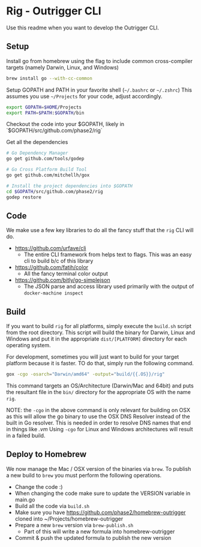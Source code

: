 # Rig - Outrigger CLI

Use this readme when you want to develop the Outrigger CLI.

Setup
-----

Install go from homebrew using the flag to include common cross-compiler targets (namely Darwin, Linux, and Windows) 

```bash
brew install go --with-cc-common
```

Setup GOPATH and PATH in your favorite shell (`~/.bashrc` or `~/.zshrc`)
This assumes you use `~/Projects` for your code, adjust accordingly.

```bash
export GOPATH=$HOME/Projects
export PATH=$PATH:$GOPATH/bin
```

Checkout the code into your $GOPATH, likely in `$GOPATH/src/github.com/phase2/rig`

Get all the dependencies

```bash
# Go Dependency Manager
go get github.com/tools/godep

# Go Cross Platform Build Tool
go get github.com/mitchellh/gox

# Install the project dependencies into $GOPATH
cd $GOPATH/src/github.com/phase2/rig
godep restore
```

Code
----

We make use a few key libraries to do all the fancy stuff that the `rig` CLI will do.
 
 * https://github.com/urfave/cli
     * The entire CLI framework from helps text to flags. This was an easy cli to build b/c of this library 
 * https://github.com/fatih/color
     * All the fancy terminal color output
 * https://github.com/bitly/go-simplejson
     * The JSON parse and access library used primarily with the output of `docker-machine inspect` 

Build
-----

If you want to build `rig` for all platforms, simply execute the `build.sh` script from the root 
directory. This script will build the binary for Darwin, Linux and Windows and put it in the appropriate
 `dist/[PLATFORM]` directory for each operating system.

For development, sometimes you will just want to build for your target platform because it is faster. TO
do that, simply run the following command.

```bash
gox -cgo -osarch="Darwin/amd64" -output="build/{{.OS}}/rig"
```
   
This command targets an OS/Architecture (Darwin/Mac and 64bit) and puts the resultant file in the `bin/`
directory for the appropriate OS with the name `rig`.  

NOTE: the `-cgo` in the above command is only relevant for building on OSX as this will allow the go binary
to use the OSX DNS Resolver instead of the built in Go resolver. This is needed in order to resolve DNS names
that end in things like *.vm*  Using `-cgo` for Linux and Windows architectures will result in a failed build.

Deploy to Homebrew
------------------

We now manage the Mac / OSX version of the binaries via `brew`.  To publish a new build to `brew` you must
perform the following operations.

 - Change the code :)
 - When changing the code make sure to update the VERSION variable in main.go
 - Build all the code via `build.sh`
 - Make sure you have https://github.com/phase2/homebrew-outrigger cloned into ~/Projects/homebrew-outrigger
 - Prepare a new `brew` version via `brew-publish.sh`
    - Part of this will write a new formula into homebrew-outrigger
 - Commit & push the updated formula to publish the new version





